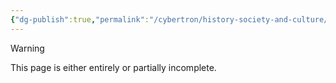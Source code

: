 ```yaml
---
{"dg-publish":true,"permalink":"/cybertron/history-society-and-culture/primus-unicron-and-gaea/","noteIcon":"default"}
---
```

  
>[!warning] 
>This page is either entirely or partially incomplete. 

